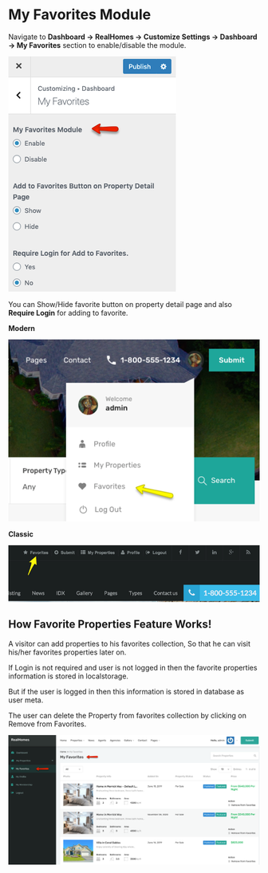 # My Favorites Module

Navigate to **Dashboard → RealHomes → Customize Settings → Dashboard → My Favorites** section to enable/disable the module. 

![RealHomes Documentation](images/member-pages/favorites-main-section.png)

You can Show/Hide favorite button on property detail page and also **Require Login** for adding to favorite.

**Modern**

![RealHomes Documentation](images/member-pages/favorites-front-end-mod.png)

**Classic**

![RealHomes Documentation](images/member-pages/favorites-front-end.png)

## How Favorite Properties Feature Works!

A visitor can add properties to his favorites collection, So that he can visit his/her favorites properties later on.

If Login is not required and user is not logged in then the favorite properties information is stored in localstorage.

But if the user is logged in then this information is stored in database as user meta.

The user can delete the Property from favorites collection by clicking on Remove from Favorites.

![RealHomes Documentation](images/member-pages/favorites-section-front-end.png)